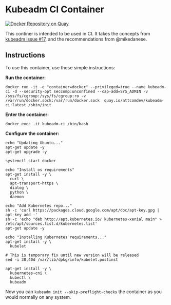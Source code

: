 # Kubeadm CI Container
[![Docker Repository on Quay](https://quay.io/repository/attcomdev/kubeadm-ci/status "Docker Repository on Quay")](https://quay.io/repository/attcomdev/kubeadm-ci)

This continer is intended to be used in CI. It takes the concepts from [kubeadm issue #17](https://github.com/kubernetes/kubeadm/issues/17), and the recommendations from @mikedanese.

## Instructions

To use this container, use these simple instructions:

**Run the container:**
```
docker run -it -e "container=docker" --privileged=true --name kubeadm-ci -d --security-opt seccomp:unconfined --cap-add=SYS_ADMIN -v /sys/fs/cgroup:/sys/fs/cgroup:ro -v /var/run/docker.sock:/var/run/docker.sock  quay.io/attcomdev/kubeadm-ci:latest /sbin/init
```

**Enter the container:**
```
docker exec -it kubeadm-ci /bin/bash
```

**Configure the container:**
```
echo "Updating Ubuntu..."
apt-get update -y
apt-get upgrade -y

systemctl start docker

echo "Install os requirements"
apt-get install -y \
  curl \
  apt-transport-https \
  dialog \
  python \
  daemon

echo "Add Kubernetes repo..."
sh -c 'curl https://packages.cloud.google.com/apt/doc/apt-key.gpg | apt-key add -'
sh -c 'echo "deb http://apt.kubernetes.io/ kubernetes-xenial main" > /etc/apt/sources.list.d/kubernetes.list'
apt-get update -y

echo "Installing Kubernetes requirements..."
apt-get install -y \
  kubelet

# This is temporary fix until new version will be released
sed -i 38,40d /var/lib/dpkg/info/kubelet.postinst

apt-get install -y \
  kubernetes-cni \
  kubectl \
  kubeadm
```

Now you can `kubeadm init --skip-preflight-checks` the container as you would normally on any system.
